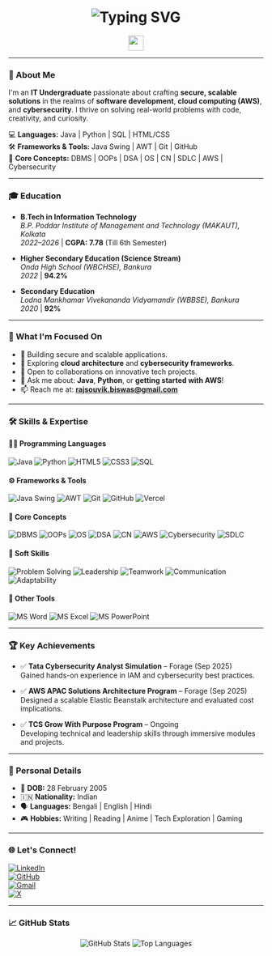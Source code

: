<h1 align="center">
  <img src="https://readme-typing-svg.demolab.com?font=Fira+Code&size=28&duration=4000&pause=1000&color=0000FF&center=true&vCenter=true&width=600&lines=Hi+there+%F0%9F%91%8B%2C+I'm+Souvik+Biswas;Aspiring+Tech+Innovator+%F0%9F%9A%80;Cybersecurity+%2B+Cloud+Enthusiast+%F0%9F%94%90" alt="Typing SVG" />
</h1>

<p align="center">
  <img src="https://media.giphy.com/media/hvRJCLFzcasrR4ia7z/giphy.gif" width="30">
</p>

---

### 🌟 About Me

I'm an **IT Undergraduate** passionate about crafting **secure, scalable solutions** in the realms of **software development**, **cloud computing (AWS)**, and **cybersecurity**. I thrive on solving real-world problems with code, creativity, and curiosity.

💻 **Languages:** Java | Python | SQL | HTML/CSS  
🛠️ **Frameworks & Tools:** Java Swing | AWT | Git | GitHub  
🧠 **Core Concepts:** DBMS | OOPs | DSA | OS | CN | SDLC | AWS | Cybersecurity

---

### 🎓 Education

- **B.Tech in Information Technology**  
  *B.P. Poddar Institute of Management and Technology (MAKAUT), Kolkata*  
  *2022–2026* | **CGPA: 7.78** (Till 6th Semester)

- **Higher Secondary Education (Science Stream)**  
  *Onda High School (WBCHSE), Bankura*  
  *2022* | **94.2%**

- **Secondary Education**  
  *Lodna Mankhamar Vivekananda Vidyamandir (WBBSE), Bankura*  
  *2020* | **92%**

---

### 🎯 What I'm Focused On

- 🔭 Building secure and scalable applications.
- 🌱 Exploring **cloud architecture** and **cybersecurity frameworks**.
- 👯 Open to collaborations on innovative tech projects.
- 💬 Ask me about: **Java**, **Python**, or **getting started with AWS**!
- 📫 Reach me at: **rajsouvik.biswas@gmail.com**

---

### 🛠️ Skills & Expertise

#### 🧑‍💻 Programming Languages
![Java](https://img.shields.io/badge/Java-ED8B00?style=flat-square&logo=java&logoColor=white)
![Python](https://img.shields.io/badge/Python-3776AB?style=flat-square&logo=python&logoColor=white)
![HTML5](https://img.shields.io/badge/HTML5-E34F26?style=flat-square&logo=html5&logoColor=white)
![CSS3](https://img.shields.io/badge/CSS3-1572B6?style=flat-square&logo=css3&logoColor=white)
![SQL](https://img.shields.io/badge/SQL-4479A1?style=flat-square&logo=postgresql&logoColor=white)

#### ⚙️ Frameworks & Tools
![Java Swing](https://img.shields.io/badge/Java_Swing-007396?style=flat-square)
![AWT](https://img.shields.io/badge/AWT-4285F4?style=flat-square)
![Git](https://img.shields.io/badge/Git-F05032?style=flat-square&logo=git&logoColor=white)
![GitHub](https://img.shields.io/badge/GitHub-181717?style=flat-square&logo=github&logoColor=white)
![Vercel](https://img.shields.io/badge/Vercel-000000?style=flat-square&logo=vercel&logoColor=white)

#### 🧠 Core Concepts
![DBMS](https://img.shields.io/badge/DBMS-0A66C2?style=flat-square)
![OOPs](https://img.shields.io/badge/OOPs-FF6F61?style=flat-square)
![OS](https://img.shields.io/badge/Operating_Systems-008080?style=flat-square)
![DSA](https://img.shields.io/badge/DSA-6A1B9A?style=flat-square)
![CN](https://img.shields.io/badge/Networks-FF8C00?style=flat-square)
![AWS](https://img.shields.io/badge/AWS-232F3E?style=flat-square&logo=amazon-aws&logoColor=white)
![Cybersecurity](https://img.shields.io/badge/Cybersecurity-DC143C?style=flat-square)
![SDLC](https://img.shields.io/badge/SDLC-2E8B57?style=flat-square)

#### 💬 Soft Skills
![Problem Solving](https://img.shields.io/badge/Problem_Solving-FF5733?style=flat-square)
![Leadership](https://img.shields.io/badge/Leadership-3498DB?style=flat-square)
![Teamwork](https://img.shields.io/badge/Teamwork-8E44AD?style=flat-square)
![Communication](https://img.shields.io/badge/Communication-1ABC9C?style=flat-square)
![Adaptability](https://img.shields.io/badge/Adaptability-F39C12?style=flat-square)

#### 🧰 Other Tools
![MS Word](https://img.shields.io/badge/Word-2B579A?style=flat-square&logo=microsoft-word&logoColor=white)
![MS Excel](https://img.shields.io/badge/Excel-217346?style=flat-square&logo=microsoft-excel&logoColor=white)
![MS PowerPoint](https://img.shields.io/badge/PowerPoint-B7472A?style=flat-square&logo=microsoft-powerpoint&logoColor=white)

---

### 🏆 Key Achievements

- ✅ **Tata Cybersecurity Analyst Simulation** – Forage (Sep 2025)  
  Gained hands-on experience in IAM and cybersecurity best practices.

- ✅ **AWS APAC Solutions Architecture Program** – Forage (Sep 2025)  
  Designed a scalable Elastic Beanstalk architecture and evaluated cost implications.

- ✅ **TCS Grow With Purpose Program** – Ongoing  
  Developing technical and leadership skills through immersive modules and projects.

---

### 🧍 Personal Details

- 🎂 **DOB:** 28 February 2005  
- 🇮🇳 **Nationality:** Indian  
- 🗣️ **Languages:** Bengali | English | Hindi  
- 🎮 **Hobbies:** Writing | Reading | Anime | Tech Exploration | Gaming

---

### 🌐 Let's Connect!

[![LinkedIn](https://img.shields.io/badge/LinkedIn-0077B5?style=for-the-badge&logo=linkedin&logoColor=white)](https://www.linkedin.com/in/souvikbiswas2802)  
[![GitHub](https://img.shields.io/badge/GitHub-181717?style=for-the-badge&logo=github&logoColor=white)](https://github.com/souvikbiswas2802)  
[![Gmail](https://img.shields.io/badge/Gmail-D14836?style=for-the-badge&logo=gmail&logoColor=white)](mailto:rajsouvik.biswas@gmail.com)  
[![X](https://img.shields.io/badge/X-1DA1F2?style=for-the-badge&logo=X&logoColor=black)](https://x.com/souvik2802)

---

### 📈 GitHub Stats

<p align="center">
  <img src="https://github-readme-stats.vercel.app/api?username=souvikbiswas2802&show_icons=true&theme=radical" alt="GitHub Stats" />
  <img src="https://github-readme-stats.vercel.app/api/top-langs/?username=souvikbiswas2802&layout=compact&theme=radical" alt="Top Languages" />
</p>
